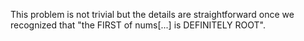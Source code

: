 This problem is not trivial but the details are straightforward once we recognized that "the FIRST of nums[...] is DEFINITELY ROOT".
